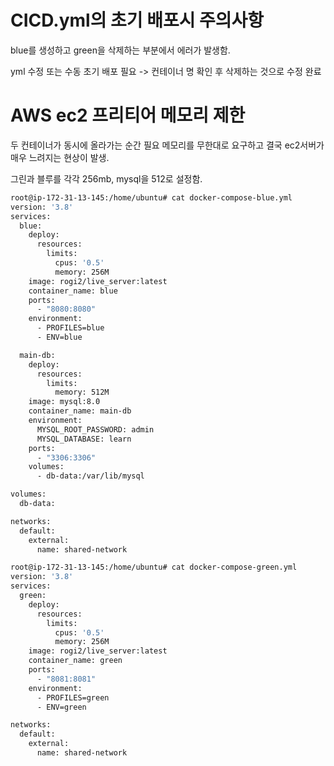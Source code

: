# CICD.yml의 초기 배포시 주의사항

blue를 생성하고 green을 삭제하는 부분에서 에러가 발생함.

yml 수정 또는 수동 초기 배포 필요 -> 컨테이너 명 확인 후 삭제하는 것으로 수정 완료

# AWS ec2 프리티어 메모리 제한

두 컨테이너가 동시에 올라가는 순간 필요 메모리를 무한대로 요구하고 결국 ec2서버가 매우 느려지는 현상이 발생.

그린과 블루를 각각 256mb, mysql을 512로 설정함.

```bash
root@ip-172-31-13-145:/home/ubuntu# cat docker-compose-blue.yml
version: '3.8'
services:
  blue:
    deploy:
      resources:
        limits:
          cpus: '0.5'
          memory: 256M
    image: rogi2/live_server:latest
    container_name: blue
    ports:
      - "8080:8080"
    environment:
      - PROFILES=blue
      - ENV=blue

  main-db:
    deploy:
      resources:
        limits:
          memory: 512M
    image: mysql:8.0
    container_name: main-db
    environment:
      MYSQL_ROOT_PASSWORD: admin
      MYSQL_DATABASE: learn
    ports:
      - "3306:3306"
    volumes:
      - db-data:/var/lib/mysql

volumes:
  db-data:

networks:
  default:
    external:
      name: shared-network
```
      
```bash
root@ip-172-31-13-145:/home/ubuntu# cat docker-compose-green.yml
version: '3.8'
services:
  green:
    deploy:
      resources:
        limits:
          cpus: '0.5'
          memory: 256M
    image: rogi2/live_server:latest
    container_name: green
    ports:
      - "8081:8081"
    environment:
      - PROFILES=green
      - ENV=green

networks:
  default:
    external:
      name: shared-network
```
